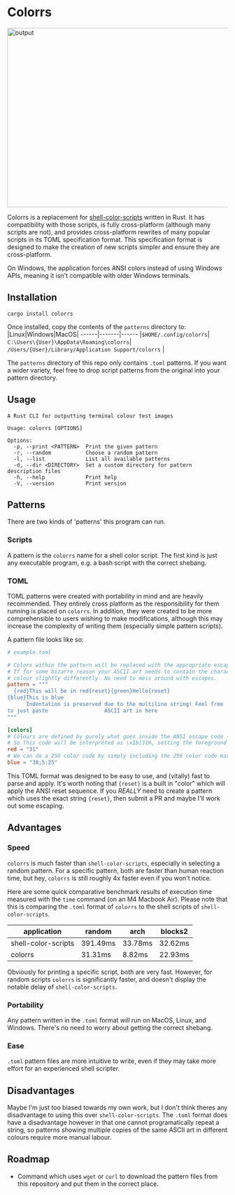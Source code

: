 # Colorrs 

<img width="1392" height="409" alt="output" src="https://github.com/user-attachments/assets/e815ee96-613e-4c9f-9f43-4c8623bee448" />

Colorrs is a replacement for [shell-color-scripts](https://gitlab.com/dwt1/shell-color-scripts) written in Rust. It has compatibility with those scripts, is fully cross-platform 
(although many scripts are not), and provides cross-platform rewrites of many popular scripts in its TOML specification format. This specification 
format is designed to make the creation of new scripts simpler and ensure they are cross-platform.

On Windows, the application forces ANSI colors instead of using Windows APIs, meaning it isn't compatible with older Windows terminals.

## Installation 
`cargo install colorrs`


Once installed, copy the contents of the `patterns` directory to: 
|Linux|Windows|MacOS|
------|-------|------
|`$HOME/.config/colorrs`| `C:\Users\{User}\AppData\Roaming\colorrs`| `/Users/{User}/Library/Application Support/colorrs` |

The `patterns` directory of this repo only contains `.toml` patterns. If you want a wider variety, feel free to drop script patterns from the original 
into your pattern directory. 

## Usage
```
A Rust CLI for outputting terminal colour test images

Usage: colorrs [OPTIONS]

Options:
  -p, --print <PATTERN>  Print the given pattern
  -r, --random           Choose a random pattern
  -l, --list             List all available patterns
  -d, --dir <DIRECTORY>  Set a custom directory for pattern description files
  -h, --help             Print help
  -V, --version          Print version
```

## Patterns
There are two kinds of 'patterns' this program can run.
### Scripts
A pattern is the `colorrs` name for a shell color script. The first kind is 
just any executable program, e.g. a bash script with the correct shebang. 

### TOML 
TOML patterns were created with portability in mind and are heavily recommended. They entirely cross platform as the responsibility for them running is placed 
on `colorrs`. In addition, they were created to be more comprehensible to users wishing to make modifications, although this may increase 
the complexity of writing them (especially simple pattern scripts).

A pattern file looks like so:

```toml 
# example.toml

# Colors within the pattern will be replaced with the appropriate escape code based on exact string matches. 
# If for some bizarre reason your ASCII art needs to contain the characters '{red}', you can simply name your 
# colour slightly differently. No need to mess around with escapes.
pattern = """
  {red}This will be in red{reset}{green}Hello{reset}
{blue}This is blue
      Indentation is preserved due to the multiline string! Feel free 
to just paste                  ASCII art in here
"""

[colors]
# Colours are defined by purely what goes inside the ANSI escape code (\x1b[...m)
# So this code will be interpreted as \x1b[31m, setting the foreground to red
red = "31"
# We can do a 256 color code by simply including the 256 color code marker:
blue = "38;5;25"
```

This TOML format was designed to be easy to use, and (vitally) fast to parse and apply. It's worth noting that `{reset}` is a built in "color" which 
will apply the ANSI reset sequence. If you *REALLY* need to create a pattern which uses the exact string `{reset}`, then submit a PR and maybe 
I'll work out some escaping.


## Advantages 
### Speed
`colorrs` is much faster than `shell-color-scripts`, especially in selecting a random pattern. For a specific pattern, both are 
faster than human reaction time, but hey, `colorrs` is still roughly 4x faster even if you won't notice.

Here are some quick comparative benchmark results of execution time measured with the `time` command (on an M4 Macbook Air). Please note 
that this is comparing the `.toml` format of `colorrs` to the shell scripts of `shell-color-scripts`. 

|application|random|arch|blocks2|
|--------------|------|----|-------|
|shell-color-scripts|391.49ms|33.78ms|32.62ms|
|colorrs|31.31ms|8.82ms|22.93ms|

Obviously for printing a specific script, both are very fast. However, for random scripts `colorrs` is significantly faster, and doesn't 
display the notable delay of `shell-color-scripts`.

### Portability
Any pattern written in the `.toml` format *will* run on MacOS, Linux, and Windows. There's no need to worry about getting the correct shebang. 

### Ease 
`.toml` pattern files are more intuitive to write, even if they may take more effort for an experienced shell scripter.

## Disadvantages
Maybe I'm just too biased towards my own work, but I don't think theres any disadvantage to using this over `shell-color-scripts`. The `.toml` 
format does have a disadvantage however in that one cannot programatically repeat a string, so patterns showing multiple copies of the same 
ASCII art in different colours require more manual labour.


## Roadmap
- Command which uses `wget` or `curl` to download the pattern files from this repository and put them in the correct place.
